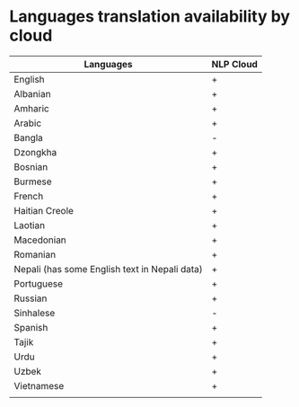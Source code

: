 

# Languages translation availability by cloud

|Languages                                      |NLP Cloud|
|-----------------------------------------------|---------|
|English                                        |+        |
|Albanian                                       |+        |
|Amharic                                        |+        |
|Arabic                                         |+        |
| Bangla                                        |-        |
| Dzongkha                                      |+        |
| Bosnian                                       |+        |
| Burmese                                       |+        |
| French                                        |+        |
| Haitian Creole                                |+        |
| Laotian                                       |+        |
| Macedonian                                    |+        |
| Romanian                                      |+        |
| Nepali (has some English text in Nepali data) |+        |
|Portuguese                                     |+        |
|Russian                                        |+        |
|Sinhalese                                      |-        |
|Spanish                                        |+        |
|Tajik                                          |+        |
| Urdu                                          |+        |
| Uzbek                                         |+        |
|Vietnamese                                     |+        |
|                                               |         |